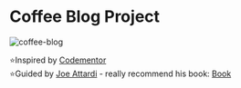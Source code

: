 # Coffee Blog Project

![coffee-blog](https://user-images.githubusercontent.com/102754713/167449055-fe3d448a-e0a8-497c-99df-266e72933349.png)


⭐Inspired by [Codementor](https://www.codementor.io/projects/web/create-a-fast-and-secure-blog-using-jamstack-c93coupnxb)   
⭐Guided by [Joe Attardi](https://github.com/joeattardi) - really recommend his book: [Book](https://www.amazon.de/Using-Gatsby-Netlify-CMS-JAMstack/dp/1484262964/ref=sr_1_1?__mk_de_DE=%C3%85M%C3%85%C5%BD%C3%95%C3%91&crid=115VDHAO87E11&keywords=gatsby+netlify+cms&qid=1652111857&sprefix=gatsby+netlify+cms%2Caps%2C180&sr=8-1)
